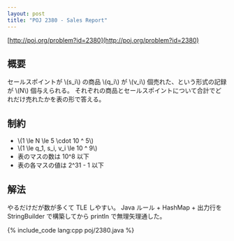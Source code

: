 ```yaml
---
layout: post
title: "POJ 2380 - Sales Report"
---
```

[http://poj.org/problem?id=2380](http://poj.org/problem?id=2380)

## 概要
セールスポイントが \\(s\_i\\) の商品 \\(q\_i\\) が \\(v\_i\\) 個売れた、という形式の記録が
\\(N\\) 個与えられる。
それぞれの商品とセールスポイントについて合計でどれだけ売れたかを表の形で答える。

## 制約
- \\(1 \\le N \\le 5 \\cdot 10 ^ 5\\)
- \\(1 \\le q\_1, s\_i, v\_i \\le 10 ^ 9\\)
- 表のマスの数は 10^8 以下
- 表の各マスの値は 2^31 - 1 以下

## 解法
やるだけだが数が多くて TLE しやすい。
Java ルール + HashMap + 出力行を StringBuilder で構築してから println で無理矢理通した。

{% include_code lang:cpp poj/2380.java %}
